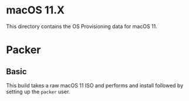 # macOS 11.X
This directory contains the OS Provisioning data for macOS 11.  

# Packer
## Basic
This build takes a raw macOS 11 ISO and performs and install followed by setting up the `packer` user.